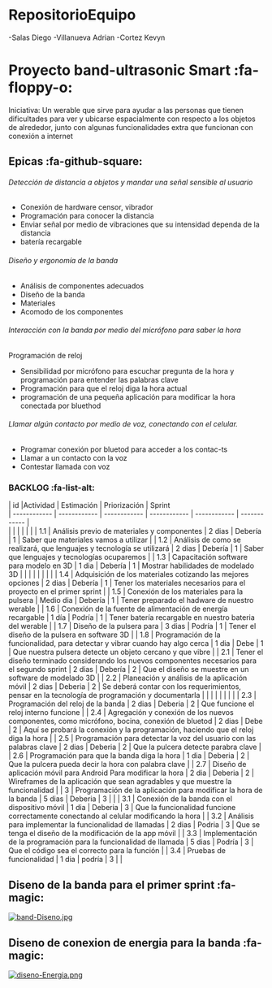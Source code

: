 # RepositorioEquipo

-Salas Diego
-Villanueva Adrian
-Cortez Kevyn

# Proyecto band-ultrasonic Smart  :fa-floppy-o:
Iniciativa: Un werable que sirve para ayudar a las personas que tienen dificultades para ver y ubicarse espacialmente con respecto a los objetos de alrededor, junto con algunas funcionalidades extra que funcionan con conexión a internet

## Epicas  :fa-github-square:
###### Detección de distancia a objetos y mandar una señal sensible al usuario


-  Conexión de hardware censor, vibrador 
-  Programación para conocer la distancia 
-  Enviar señal por medio de vibraciones que su intensidad dependa de la distancia 
-  batería recargable


###### Diseño y ergonomía de la banda


-  Análisis de componentes adecuados
-  Diseño de la banda 
-  Materiales 
-  Acomodo de los componentes


###### Interacción con la banda por medio del micrófono para saber la hora 

 Programación de reloj
-  Sensibilidad por micrófono para escuchar pregunta de la hora y programación para entender las palabras clave
-  Programación para que el reloj diga la hora actual
-  programación de una pequeña aplicación para modificar la hora conectada por bluethod 


###### Llamar algún contacto por medio de voz, conectando con el celular.

- Programar conexión por bluetod para acceder a los contac-ts 
-  Llamar a un contacto con la voz
-  Contestar llamada con voz

### BACKLOG  :fa-list-alt:

|	id  |Actividad |  Estimación |   Priorización |   Sprint 											
	| ------------ | ------------ | ------------ | ------------ | ------------ | ------------ |											
|		|		|		|				|		|
|	1.1	|	Análisis previo de materiales y componentes	|	2 dias 	|	Debería	|	1	|	Saber que materiales vamos a utilizar	|
|	1.2	|	Análisis de como se realizará, que lenguajes y tecnología se utilizará	|	2 dias	|	Debería	|	1	|	Saber que lenguajes y tecnologías ocuparemos	|
|	1.3	|	Capacitación software para modelo en 3D	|	1 dia	|	Debería	|	1	|	Mostrar habilidades de modelado 3D	|
|		|		|		|		|		|		|
|	1.4	|	Adquisición de los materiales cotizando las mejores opciones	|	2 dias 	|	Debería	|	1	|	Tener los materiales necesarios para el proyecto en el primer sprint	|
|	1.5	|	Conexión de los materiales para la pulsera 	|	 Medio dia 	|	Debería	|	1	|	Tener preparado el hadware de nuestro werable	|
|	1.6	|	Conexión de la fuente de alimentación de energía recargable	|	1 día	|	Podría	|	1	|	Tener batería recargable en nuestro bateria del werable	|
|	1.7	|	Diseño de la pulsera para 	|	3 dias	|	Podría	|	1	|	Tener el diseño de la pulsera en software 3D	|
|	1.8	|	Programación de la funcionalidad, para detectar y vibrar cuando hay algo cerca	|	1 dia 	|	Debe	|	1	|	Que nuestra pulsera detecte un objeto cercano y que vibre	|
|	2.1	|	Tener el diseño terminado considerando los nuevos componentes necesarios para el segundo sprint	|	2 dias	|	Debería	|	2	|	Que el diseño se muestre en un software de modelado 3D	|
|	2.2	|	Planeación y análisis de la aplicación móvil 	|	2 dias	|	Deberia	|	2	|	Se deberá contar con los requerimientos, pensar en la tecnología de programación y documentarla	|
|		|		|		|	 	|		|		|
|	2.3	|	Programación del reloj de la banda	|	2 dias	|	Deberia	|	2	|	Que funcione el reloj interno funcione	|
|	2.4	|	Agregación y conexión de los nuevos componentes, como micrófono, bocina, conexión de bluetod	|	2 dias	|	Debe	|	2	|	Aquí se probará la conexión y la programación, haciendo que el reloj diga la hora	|
|	2.5	|	Programación para detectar la voz del usuario con las palabras clave	|	2 dias	|	Deberia	|	2	|	Que la pulcera detecte parabra clave	|
|	2.6	|	Programación para que la banda diga la hora 	|	1 dia	|	Deberia	|	2	|	Que la pulcera pueda decir la hora con palabra clave	|
|	2.7	|	Diseño de aplicación móvil para Android  Para modificar la hora 	|	2 dia	|	Deberia	|	2	|	Wireframes de la aplicación que sean agradables y que muestre la funcionalidad	|
|	3	|	Programación de la aplicación para modificar la hora de la banda	|	5 dias	|	Deberia	|	3	|		|
|	3.1	|	Conexión de la banda con el dispositivo móvil	|	1 dia	|	Deberia 	|	3	|	Que la funcionalidad funcione correctamente conectando al celular modificando la hora	|
|	3.2	|	Análisis para implementar la funcionalidad de llamadas	|	2 dias	|	Podria	|	3	|	Que se tenga el diseño de la modificación de la app móvil	|
|	3.3	|	Implementación de la programación para la funcionalidad de llamada	|	5 dias	|	Podría 	|	3	|	Que el código sea el correcto para la función	|
|	3.4	|	Pruebas de funcionalidad	|	1 dia	|	podría	|	3	|		|

## Diseno de la banda para el primer sprint :fa-magic:

[![band-Diseno.jpg](https://i.postimg.cc/vmJhXPD6/band-Diseno.jpg)](https://postimg.cc/xkPL13v0)

## Diseno de conexion de energia para la banda :fa-magic:
[![diseno-Energia.png](https://i.postimg.cc/0NYKRZcS/diseno-Energia.png)](https://postimg.cc/1gz3D0xR)

